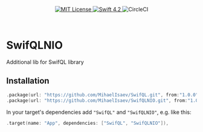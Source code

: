 <p align="center">
    <a href="LICENSE">
        <img src="https://img.shields.io/badge/license-MIT-brightgreen.svg" alt="MIT License">
    </a>
    <a href="https://swift.org">
        <img src="https://img.shields.io/badge/swift-5.1-brightgreen.svg" alt="Swift 4.2">
    </a>
    <img src="https://circleci.com/gh/MihaelIsaev/SwifQLNIO.svg?style=svg" alt="CircleCI">
</p>

<br>

# SwifQLNIO

Additional lib for SwifQL library

## Installation

```swift
.package(url: "https://github.com/MihaelIsaev/SwifQL.git", from:"1.0.0"),
.package(url: "https://github.com/MihaelIsaev/SwifQLNIO.git", from:"1.0.0"),
```
In your target's dependencies add `"SwifQL"` and `"SwifQLNIO"`, e.g. like this:
```swift
.target(name: "App", dependencies: ["SwifQL", "SwifQLNIO"]),
```
